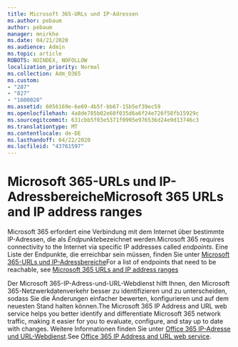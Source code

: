 ```yaml
---
title: Microsoft 365-URLs und IP-Adressen
ms.author: pebaum
author: pebaum
manager: mnirkhe
ms.date: 04/21/2020
ms.audience: Admin
ms.topic: article
ROBOTS: NOINDEX, NOFOLLOW
localization_priority: Normal
ms.collection: Adm_O365
ms.custom:
- "287"
- "827"
- "1600028"
ms.assetid: 6056169e-6e69-4b5f-bb67-15b5ef39ec59
ms.openlocfilehash: 4a8de785b02e60f035d6a6f24e726f58fb15929c
ms.sourcegitcommit: 631cbb5f03e5371f0995e976536d24e9d13746c3
ms.translationtype: MT
ms.contentlocale: de-DE
ms.lasthandoff: 04/22/2020
ms.locfileid: "43761597"
---
```

# <a name="microsoft-365-urls-and-ip-address-ranges"></a><span data-ttu-id="d2051-102">Microsoft 365-URLs und IP-Adressbereiche</span><span class="sxs-lookup"><span data-stu-id="d2051-102">Microsoft 365 URLs and IP address ranges</span></span>

<span data-ttu-id="d2051-103">Microsoft 365 erfordert eine Verbindung mit dem Internet über bestimmte IP-Adressen, die als *Endpunkte*bezeichnet werden.</span><span class="sxs-lookup"><span data-stu-id="d2051-103">Microsoft 365 requires connectivity to the Internet via specific IP addresses called *endpoints*.</span></span>
<span data-ttu-id="d2051-104">Eine Liste der Endpunkte, die erreichbar sein müssen, finden Sie unter [Microsoft 365-URLs und IP-Adressbereiche](https://docs.microsoft.com/office365/enterprise/urls-and-ip-address-ranges)</span><span class="sxs-lookup"><span data-stu-id="d2051-104">For a list of endpoints that need to be reachable, see [Microsoft 365 URLs and IP address ranges](https://docs.microsoft.com/office365/enterprise/urls-and-ip-address-ranges)</span></span> 

<span data-ttu-id="d2051-105">Der Microsoft 365-IP-Adress-und-URL-Webdienst hilft Ihnen, den Microsoft 365-Netzwerkdatenverkehr besser zu identifizieren und zu unterscheiden, sodass Sie die Änderungen einfacher bewerten, konfigurieren und auf dem neuesten Stand halten können.</span><span class="sxs-lookup"><span data-stu-id="d2051-105">The Microsoft 365 IP Address and URL web service helps you better identify and differentiate Microsoft 365 network traffic, making it easier for you to evaluate, configure, and stay up to date with changes.</span></span> <span data-ttu-id="d2051-106">Weitere Informationen finden Sie unter [Office 365 IP-Adresse und URL-Webdienst](https://docs.microsoft.com/office365/enterprise/office-365-ip-web-service).</span><span class="sxs-lookup"><span data-stu-id="d2051-106">See [Office 365 IP Address and URL web service](https://docs.microsoft.com/office365/enterprise/office-365-ip-web-service).</span></span>